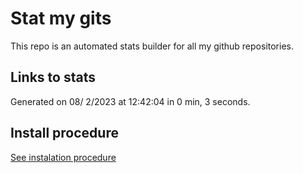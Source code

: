 # Stat my gits

This repo is an automated stats builder for all my github repositories.

## Links to stats


Generated on 08/ 2/2023 at 12:42:04 in 0 min, 3 seconds.

## Install procedure

[See instalation procedure](./src/install.md)
